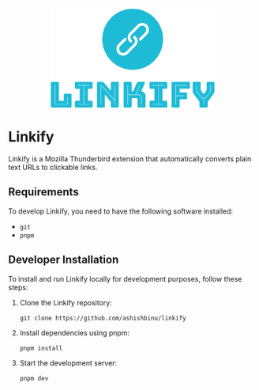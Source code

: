 <p align="center">
  <img src="images/logo.png" height=200 alt="Linkify Logo" height="200">
</p>

# Linkify

Linkify is a Mozilla Thunderbird extension that automatically converts plain text URLs to clickable links.

## Requirements

To develop Linkify, you need to have the following software installed:

- `git`
- `pnpm`

## Developer Installation

To install and run Linkify locally for development purposes, follow these steps:

1. Clone the Linkify repository:
   ```shell
   git clone https://github.com/ashishbinu/linkify
   ```
2. Install dependencies using pnpm:
   ```shell
   pnpm install
   ```
3. Start the development server:
   ```shell
   pnpm dev
   ```